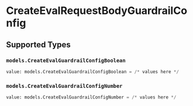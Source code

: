 # CreateEvalRequestBodyGuardrailConfig


## Supported Types

### `models.CreateEvalGuardrailConfigBoolean`

```python
value: models.CreateEvalGuardrailConfigBoolean = /* values here */
```

### `models.CreateEvalGuardrailConfigNumber`

```python
value: models.CreateEvalGuardrailConfigNumber = /* values here */
```

